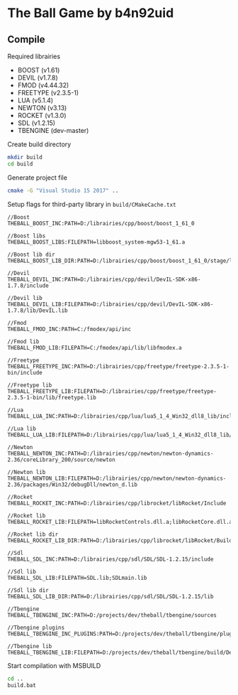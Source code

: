 # The Ball Game by b4n92uid

## Compile

Required librairies

- BOOST (v1.61)
- DEVIL (v1.7.8)
- FMOD (v4.44.32)
- FREETYPE (v2.3.5-1)
- LUA (v5.1.4)
- NEWTON (v3.13)
- ROCKET (v1.3.0)
- SDL (v1.2.15)
- TBENGINE (dev-master)

Create build directory

```sh
mkdir build
cd build
```

Generate project file

```sh
cmake -G "Visual Studio 15 2017" ..
```

Setup flags for third-party library in `build/CMakeCache.txt`

```
//Boost
THEBALL_BOOST_INC:PATH=D:/librairies/cpp/boost/boost_1_61_0

//Boost libs
THEBALL_BOOST_LIBS:FILEPATH=libboost_system-mgw53-1_61.a

//Boost lib dir
THEBALL_BOOST_LIB_DIR:PATH=D:/librairies/cpp/boost/boost_1_61_0/stage/lib

//Devil
THEBALL_DEVIL_INC:PATH=D:/librairies/cpp/devil/DevIL-SDK-x86-1.7.8/include

//Devil lib
THEBALL_DEVIL_LIB:FILEPATH=D:/librairies/cpp/devil/DevIL-SDK-x86-1.7.8/lib/DevIL.lib

//Fmod
THEBALL_FMOD_INC:PATH=C:/fmodex/api/inc

//Fmod lib
THEBALL_FMOD_LIB:FILEPATH=C:/fmodex/api/lib/libfmodex.a

//Freetype
THEBALL_FREETYPE_INC:PATH=D:/librairies/cpp/freetype/freetype-2.3.5-1-bin/include

//Freetype lib
THEBALL_FREETYPE_LIB:FILEPATH=D:/librairies/cpp/freetype/freetype-2.3.5-1-bin/lib/freetype.lib

//Lua
THEBALL_LUA_INC:PATH=D:/librairies/cpp/lua/lua5_1_4_Win32_dll8_lib/include

//Lua lib
THEBALL_LUA_LIB:FILEPATH=D:/librairies/cpp/lua/lua5_1_4_Win32_dll8_lib/lua51.lib

//Newton
THEBALL_NEWTON_INC:PATH=D:/librairies/cpp/newton/newton-dynamics-2.36/coreLibrary_200/source/newton

//Newton lib
THEBALL_NEWTON_LIB:FILEPATH=D:/librairies/cpp/newton/newton-dynamics-2.36/packages/Win32/debugDll/newton_d.lib

//Rocket
THEBALL_ROCKET_INC:PATH=D:/librairies/cpp/librocket/libRocket/Include

//Rocket lib
THEBALL_ROCKET_LIB:FILEPATH=libRocketControls.dll.a;libRocketCore.dll.a;libRocketDebugger.dll.a

//Rocket lib dir
THEBALL_ROCKET_LIB_DIR:PATH=D:/librairies/cpp/librocket/libRocket/Build/msys.debug

//Sdl
THEBALL_SDL_INC:PATH=D:/librairies/cpp/sdl/SDL/SDL-1.2.15/include

//Sdl lib
THEBALL_SDL_LIB:FILEPATH=SDL.lib;SDLmain.lib

//Sdl lib dir
THEBALL_SDL_LIB_DIR:PATH=D:/librairies/cpp/sdl/SDL/SDL-1.2.15/lib

//Tbengine
THEBALL_TBENGINE_INC:PATH=D:/projects/dev/theball/tbengine/sources

//Tbengine plugins
THEBALL_TBENGINE_INC_PLUGINS:PATH=D:/projects/dev/theball/tbengine/plugins

//Tbengine lib
THEBALL_TBENGINE_LIB:FILEPATH=D:/projects/dev/theball/tbengine/build/Debug/tbengine.lib
```

Start compilation with MSBUILD

```sh
cd ..
build.bat
```
